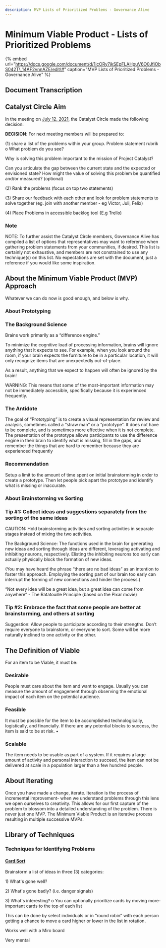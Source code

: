 ```yaml
---
description: MVP Lists of Prioritized Problems - Governance Alive
---
```


# Minimum Viable Product - Lists of Prioritized Problems

{% embed url="https://docs.google.com/document/d/1IcORy7jkSEpFLAHpuV6O0JfiObS042T\_14AF2vnnAZE/edit\#" caption="MVP Lists of Prioritized Problems - Governance Alive" %}

## Document Transcription

## Catalyst Circle Aim

 In the meeting on [July 12, 2021](https://catalyst-swarm.gitbook.io/catalyst-circle/meetings/july-12th-2021), the Catalyst Circle made the following decision:

**DECISION**: For next meeting members will be prepared to: 

\(1\) share a list of the problems within your group. Problem statement rubrik o What problem do you see?

Why is solving this problem important to the mission of Project Catalyst? 

 Can you articulate the gap between the current state and the expected or envisioned state?  How might the value of solving this problem be quantified and/or measured? \(optional\) 

\(2\) Rank the problems \(focus on top two statements\)

\(3\) Share our feedback with each other and look for problem statements to solve together \(eg. join with another member - eg Victor, Juli, Felix\)

\(4\) Place Problems in accessible backlog tool \(E.g Trello\)

### Note

NOTE: To further assist the Catalyst Circle members, Governance Alive has compiled a list of options that representatives may want to reference when gathering problem statements from your communities, if desired. This list is certainly not exhaustive, and members are not constrained to use any technique\(s\) on this list. No expectations are set with the document, just a reference if you would like some inspiration.

## About the Minimum Viable Product \(MVP\) Approach

Whatever we can do now is good enough, and below is why.

### About Prototyping

### The Background Science

Brains work primarily as a “difference engine.”

To minimize the cognitive load of processing information, brains will ignore anything that it expects to see. For example, when you look around the room, if your brain expects the furniture to be in a particular location, it will only recognize items that are unexpectedly out-of-place.

As a result, anything that we expect to happen will often be ignored by the brain!

WARNING: This means that some of the most-important information may not be immediately accessible, specifically because it is experienced frequently.

### The Antidote

The goal of “Prototyping” is to create a visual representation for review and analysis, sometimes called a “straw man” or a “prototype”. It does not have to be complete, and is sometimes more effective when it is not complete. The presentation of the prototype allows participants to use the difference engine in their brain to identify what is missing, fill in the gaps, and remember the things that are hard to remember because they are experienced frequently

### Recommendation

Setup a limit to the amount of time spent on initial brainstorming in order to create a prototype. Then let people pick apart the prototype and identify what is missing or inaccurate.

### About Brainstorming vs Sorting

### Tip \#1: Collect ideas and suggestions separately from the sorting of the same ideas

CAUTION: Hold brainstorming activities and sorting activities in separate stages instead of mixing the two activities.

 The Background Science: The functions used in the brain for generating new ideas and sorting through ideas are different, leveraging activating and inhibiting neurons, respectively. Elisting the inhibiting neurons too early can actually physically block the formation of new ideas. 

\(You may have heard the phrase “there are no bad ideas” as an intention to foster this approach. Employing the sorting part of our brain too early can interrupt the forming of new connections and hinder the process.\) 

“Not every idea will be a great idea, but a great idea can come from anywhere” - The Ratatouille Principle \(based on the Pixar movie\)

### Tip \#2: Embrace the fact that some people are better at brainstorming, and others at sorting 

Suggestion: Allow people to participate according to their strengths. Don’t require everyone to brainstorm, or everyone to sort. Some will be more naturally inclined to one activity or the other.

## The Definition of Viable

For an item to be Viable, it must be:

### Desirable

 People must care about the item and want to engage. Usually you can measure the amount of engagement through observing the emotional impact of each item on the potential audience.

### Feasible 

It must be possible for the item to be accomplished technologically, logistically, and financially. If there are any potential blocks to success, the item is said to be at risk. • 

### Scalable

The item needs to be usable as part of a system. If it requires a large amount of activity and personal interaction to succeed, the item can not be delivered at scale in a population larger than a few hundred people.

## About Iterating

Once you have made a change, iterate. Iteration is the process of incremental improvement- when we understand problems through this lens we open ourselves to creativity. This allows for our first capture of the problem to blossom into a detailed understanding of the problem. There is never just one MVP. The Minimum Viable Product is an iterative process resulting in multiple successive MVPs.

## Library of Techniques

### Techniques for Identifying Problems

#### [Card Sort](https://www.optimalworkshop.com/learn/101s/card-sorting/)

Brainstorm a list of ideas in three \(3\) categories: 

1\) What's gone well?

2\) What's gone badly? \(i.e. danger signals\)

3\) What's interesting? o You can optionally prioritize cards by moving more-important cards to the top of each list

This can be done by select individuals or in “round robin” with each person getting a chance to move a card higher or lower in the list in rotation. 

Works well with a Miro board

Very mental





